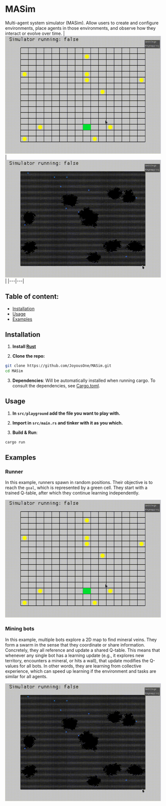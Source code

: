 # MASim

Multi-agent system simulator (MASim). Allow users to create and configure environments, place agents in those environments, and observe how they interact or evolve over time.
| ![runner_demo](./pictures/runner_demo.gif) | ![demo_mining_bot](./pictures/demo_mining_bots.gif) |
|---|---|

## Table of content:

- [Installation](#installation)
- [Usage](#usage)
- [Examples](#examples)

## Installation

1. **Install [Rust](https://www.rust-lang.org/fr/tools/install)**

2. **Clone the repo:**

```sh
git clone https://github.com/JoyousOne/MASim.git
cd MASim
```

3. **Dependencies**: Will be automatically installed when running cargo. To consult the dependencies, see [Cargo.toml](/Cargo.toml).

## Usage

1. **In `src/playground` add the file you want to play with.**

2. **Import in `src/main.rs` and tinker with it as you which.**

3. **Build & Run**:

```sh
cargo run
```

## Examples

### Runner

In this example, runners spawn in random positions. Their objective is to reach the `goal`, which is represented by a green cell. They start with a trained Q-table, after which they continue learning independently.

![runner_demo](./pictures/runner_demo.gif)

### Mining bots

In this example, multiple bots explore a 2D map to find mineral veins. They form a swarm in the sense that they coordinate or share information. Concretely, they all reference and update a shared Q-table. This means that whenever any single bot has a learning update (e.g., it explores new territory, encounters a mineral, or hits a wall), that update modifies the Q-values for all bots. In other words, they are learning from collective experience, which can speed up learning if the environment and tasks are similar for all agents.

![demo_mining_bot](./pictures/demo_mining_bots.gif)
